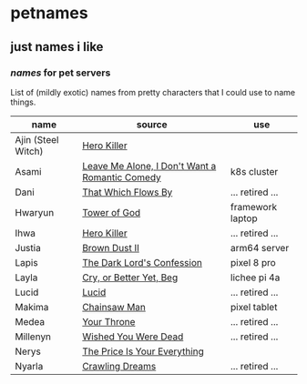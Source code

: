 # petnames

## just names i like

### _names_ for pet servers

List of (mildly exotic) names from pretty characters
that I could use to name things.

| name               | source                                                  | use              |
| ------------------ | ------------------------------------------------------- | ---------------- |
| Ajin (Steel Witch) | [Hero Killer][ihwa]                                     |                  |
| Asami              | [Leave Me Alone, I Don't Want a Romantic Comedy][asami] | k8s cluster      |
| Dani               | [That Which Flows By][dani]                             | ... retired ...  |
| Hwaryun            | [Tower of God][hwaryun]                                 | framework laptop |
| Ihwa               | [Hero Killer][ihwa]                                     | ... retired ...  |
| Justia             | [Brown Dust II][justia]                                 | arm64 server     |
| Lapis              | [The Dark Lord's Confession][lapis]                     | pixel 8 pro      |
| Layla              | [Cry, or Better Yet, Beg][layla]                        | lichee pi 4a     |
| Lucid              | [Lucid][lucid]                                          | ... retired ...  |
| Makima             | [Chainsaw Man][makima]                                  | pixel tablet     |
| Medea              | [Your Throne][medea]                                    | ... retired ...  |
| Millenyn           | [Wished You Were Dead][millenyn]                        | ... retired ...  |
| Nerys              | [The Price Is Your Everything][nerys]                   |                  |
| Nyarla             | [Crawling Dreams][nyarla]                               | ... retired ...  |

[asami]: https://www.webtoons.com/en/canvas/leave-me-alone-i-dont-want-a-romantic-comedy/list?title_no=506168
[dani]: https://www.webtoons.com/en/historical/that-which-flows-by/list?title_no=5419
[hwaryun]: https://www.webtoons.com/en/fantasy/tower-of-god/list?title_no=95
[ihwa]: https://www.webtoons.com/en/action/hero-killer/list?title_no=2745
[justia]: https://www.browndust2.com/en-us/
[lapis]: https://www.webtoons.com/en/fantasy/the-dark-lords-confession/list?title_no=4464
[layla]: https://www.webtoons.com/en/drama/cry-or-better-yet-beg/list?title_no=5815
[lucid]: https://www.webtoons.com/en/canvas/lucid/list?title_no=250209
[makima]: https://myanimelist.net/anime/44511/Chainsaw_Man
[medea]: https://www.webtoons.com/en/fantasy/your-throne/list?title_no=2009
[millenyn]: https://www.webtoons.com/en/drama/wished-you-were-dead/list?title_no=3591
[nerys]: https://www.webtoons.com/en/drama/the-price-is-your-everything/list?title_no=6054
[nyarla]: https://www.webtoons.com/en/canvas/crawling-dreams/list?title_no=141539
